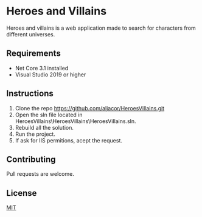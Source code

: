 # Heroes and Villains

Heroes and villains is a web application made to search for characters from different universes.

## Requirements
- Net Core 3.1 installed
- Visual Studio 2019 or higher

## Instructions 

1. Clone the repo https://github.com/aljacor/HeroesVillains.git
2. Open the sln file located in HeroesVillains\HeroesVillains\HeroesVillains.sln.
3. Rebuild all the solution.
4. Run the project.
5. If ask for IIS permitions, acept the request.

## Contributing
Pull requests are welcome.

## License
[MIT](https://choosealicense.com/licenses/mit/)

